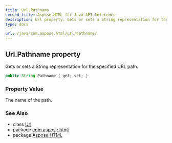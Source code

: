 ```yaml
---
title: Url.Pathname
second_title: Aspose.HTML for Java API Reference
description: Url property. Gets or sets a String representation for the specified URL path
type: docs

url: /java/com.aspose.html/url/pathname/
---
```

## Url.Pathname property

Gets or sets a String representation for the specified URL path.

```java
public String Pathname { get; set; }
```

### Property Value

The name of the path.

### See Also

* class [Url](../)
* package [com.aspose.html](../../../com.aspose.html/)
* package [Aspose.HTML](../../../)
